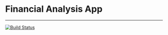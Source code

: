 # Financial Analysis App
---
[![Build Status](https://travis-ci.org/moaiii/melville-software-finance-analysis-app.svg?branch=master)](https://travis-ci.org/moaiii/melville-software-finance-analysis-app)

